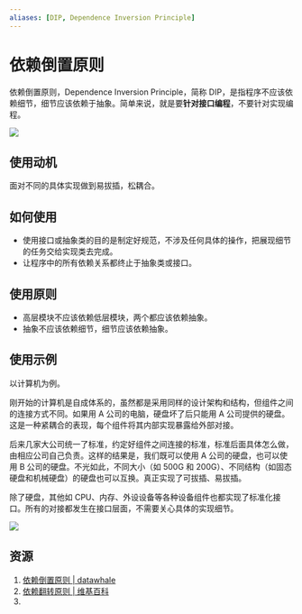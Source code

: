 ```yaml
---
aliases: [DIP, Dependence Inversion Principle]
---
```


# 依赖倒置原则

依赖倒置原则，Dependence Inversion Principle，简称 DIP，是指程序不应该依赖细节，细节应该依赖于抽象。简单来说，就是要**针对接口编程**，不要针对实现编程。

![](https://pic-1257412153.cos.ap-nanjing.myqcloud.com/images/images/2022/12/11/20221211133726-789ec1.png)

## 使用动机

面对不同的具体实现做到易拔插，松耦合。

## 如何使用

- 使用接口或抽象类的目的是制定好规范，不涉及任何具体的操作，把展现细节的任务交给实现类去完成。
- 让程序中的所有依赖关系都终止于抽象类或接口。

## 使用原则

- 高层模块不应该依赖低层模块，两个都应该依赖抽象。
- 抽象不应该依赖细节，细节应该依赖抽象。

## 使用示例

以计算机为例。

刚开始的计算机是自成体系的，虽然都是采用同样的设计架构和结构，但组件之间的连接方式不同。如果用 A 公司的电脑，硬盘坏了后只能用 A 公司提供的硬盘。这是一种紧耦合的表现，每个组件将其内部实现暴露给外部对接。

后来几家大公司统一了标准，约定好组件之间连接的标准，标准后面具体怎么做，由相应公司自己负责。这样的结果是，我们既可以使用 A 公司的硬盘，也可以使用 B 公司的硬盘。不光如此，不同大小（如 500G 和 200G）、不同结构（如固态硬盘和机械硬盘）的硬盘也可以互换。真正实现了可拔插、易拔插。

除了硬盘，其他如 CPU、内存、外设设备等各种设备组件也都实现了标准化接口。所有的对接都发生在接口层面，不需要关心具体的实现细节。

![](https://pic-1257412153.cos.ap-nanjing.myqcloud.com/images/images/2022/12/11/20221211134847-dd3bee.png)

## 资源

1. [依赖倒置原则 | datawhale](https://zh.m.wikipedia.org/zh-hans/%E4%BE%9D%E8%B5%96%E5%8F%8D%E8%BD%AC%E5%8E%9F%E5%88%99)
2. [依赖翻转原则 | 维基百科](https://datawhalechina.github.io/sweetalk-design-pattern/#/content/design_principles/dependence_inversion_principle)
3. 